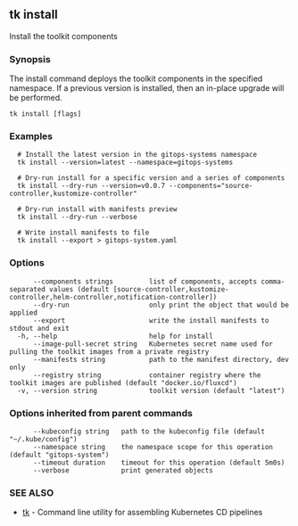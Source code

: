 ## tk install

Install the toolkit components

### Synopsis

The install command deploys the toolkit components in the specified namespace.
If a previous version is installed, then an in-place upgrade will be performed.

```
tk install [flags]
```

### Examples

```
  # Install the latest version in the gitops-systems namespace
  tk install --version=latest --namespace=gitops-systems

  # Dry-run install for a specific version and a series of components
  tk install --dry-run --version=v0.0.7 --components="source-controller,kustomize-controller"

  # Dry-run install with manifests preview 
  tk install --dry-run --verbose

  # Write install manifests to file 
  tk install --export > gitops-system.yaml

```

### Options

```
      --components strings         list of components, accepts comma-separated values (default [source-controller,kustomize-controller,helm-controller,notification-controller])
      --dry-run                    only print the object that would be applied
      --export                     write the install manifests to stdout and exit
  -h, --help                       help for install
      --image-pull-secret string   Kubernetes secret name used for pulling the toolkit images from a private registry
      --manifests string           path to the manifest directory, dev only
      --registry string            container registry where the toolkit images are published (default "docker.io/fluxcd")
  -v, --version string             toolkit version (default "latest")
```

### Options inherited from parent commands

```
      --kubeconfig string   path to the kubeconfig file (default "~/.kube/config")
      --namespace string    the namespace scope for this operation (default "gitops-system")
      --timeout duration    timeout for this operation (default 5m0s)
      --verbose             print generated objects
```

### SEE ALSO

* [tk](tk.md)	 - Command line utility for assembling Kubernetes CD pipelines


